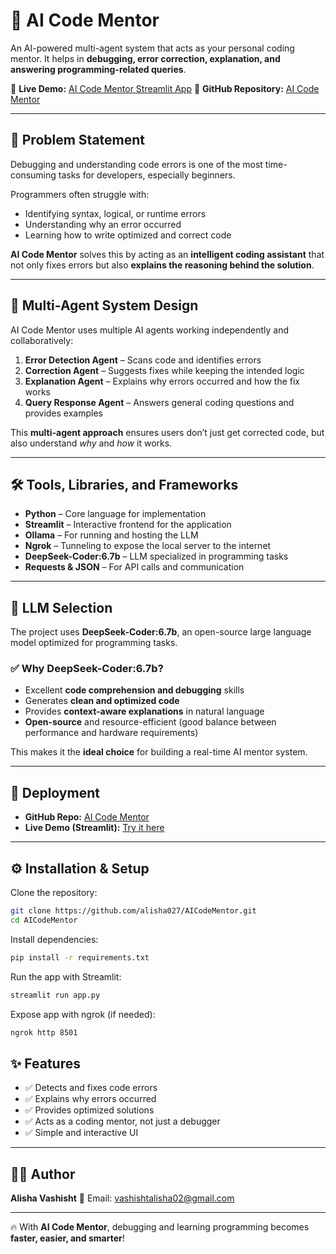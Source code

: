 # 🚀 **AI Code Mentor**

An AI-powered multi-agent system that acts as your personal coding mentor. It helps in **debugging, error correction, explanation, and answering programming-related queries**.

🔗 **Live Demo:** [AI Code Mentor Streamlit App](https://aicodementor-74kskbuwjxmrjaymzrwnea.streamlit.app/)
📂 **GitHub Repository:** [AI Code Mentor](https://github.com/alisha027/AICodeMentor)

---

## 📌 **Problem Statement**

Debugging and understanding code errors is one of the most time-consuming tasks for developers, especially beginners.

Programmers often struggle with:

* Identifying syntax, logical, or runtime errors
* Understanding why an error occurred
* Learning how to write optimized and correct code

**AI Code Mentor** solves this by acting as an **intelligent coding assistant** that not only fixes errors but also **explains the reasoning behind the solution**.

---

## 🤖 **Multi-Agent System Design**

AI Code Mentor uses multiple AI agents working independently and collaboratively:

1. **Error Detection Agent** – Scans code and identifies errors
2. **Correction Agent** – Suggests fixes while keeping the intended logic
3. **Explanation Agent** – Explains why errors occurred and how the fix works
4. **Query Response Agent** – Answers general coding questions and provides examples

This **multi-agent approach** ensures users don’t just get corrected code, but also understand *why* and *how* it works.

---

## 🛠️ **Tools, Libraries, and Frameworks**

* **Python** – Core language for implementation
* **Streamlit** – Interactive frontend for the application
* **Ollama** – For running and hosting the LLM
* **Ngrok** – Tunneling to expose the local server to the internet
* **DeepSeek-Coder:6.7b** – LLM specialized in programming tasks
* **Requests & JSON** – For API calls and communication

---

## 🧠 **LLM Selection**

The project uses **DeepSeek-Coder:6.7b**, an open-source large language model optimized for programming tasks.

### ✅ **Why DeepSeek-Coder:6.7b?**

* Excellent **code comprehension and debugging** skills
* Generates **clean and optimized code**
* Provides **context-aware explanations** in natural language
* **Open-source** and resource-efficient (good balance between performance and hardware requirements)

This makes it the **ideal choice** for building a real-time AI mentor system.

---

## 🚀 **Deployment**

* **GitHub Repo:** [AI Code Mentor](https://github.com/alisha027/AICodeMentor)
* **Live Demo (Streamlit):** [Try it here](https://aicodementor-74kskbuwjxmrjaymzrwnea.streamlit.app/)

---

## ⚙️ **Installation & Setup**

Clone the repository:

```bash
git clone https://github.com/alisha027/AICodeMentor.git
cd AICodeMentor
```

Install dependencies:

```bash
pip install -r requirements.txt
```

Run the app with Streamlit:

```bash
streamlit run app.py
```

Expose app with ngrok (if needed):

```bash
ngrok http 8501
```

## ✨ **Features**

* ✅ Detects and fixes code errors
* ✅ Explains why errors occurred
* ✅ Provides optimized solutions
* ✅ Acts as a coding mentor, not just a debugger
* ✅ Simple and interactive UI

---

## 👩‍💻 **Author**

**Alisha Vashisht**
📧 Email: [vashishtalisha02@gmail.com](mailto:vashishtalisha02@gmail.com)

---

🔥 With **AI Code Mentor**, debugging and learning programming becomes **faster, easier, and smarter**!
